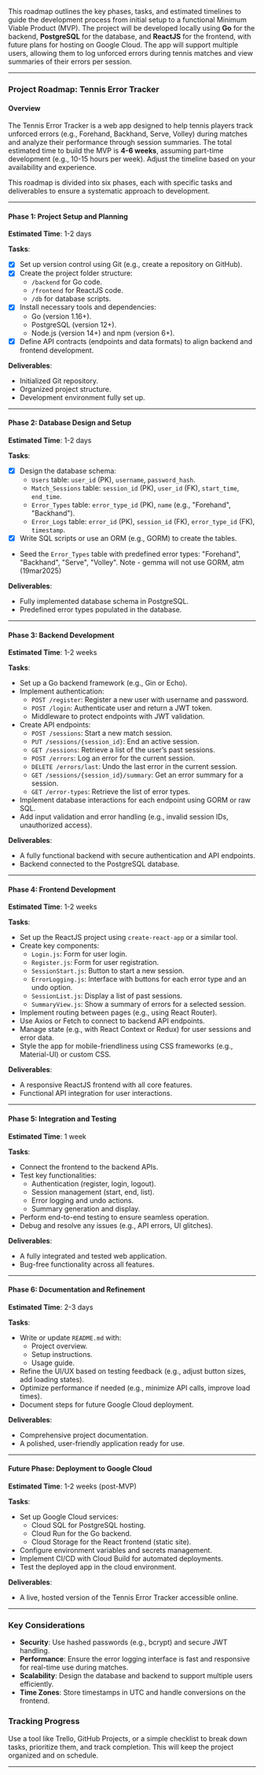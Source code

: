 This roadmap outlines the key phases, tasks, and estimated timelines to guide the development process from initial setup to a functional Minimum Viable Product (MVP). The project will be developed locally using **Go** for the backend, **PostgreSQL** for the database, and **ReactJS** for the frontend, with future plans for hosting on Google Cloud. The app will support multiple users, allowing them to log unforced errors during tennis matches and view summaries of their errors per session.

---

### Project Roadmap: Tennis Error Tracker

#### **Overview**
The Tennis Error Tracker is a web app designed to help tennis players track unforced errors (e.g., Forehand, Backhand, Serve, Volley) during matches and analyze their performance through session summaries. The total estimated time to build the MVP is **4-6 weeks**, assuming part-time development (e.g., 10-15 hours per week). Adjust the timeline based on your availability and experience.

This roadmap is divided into six phases, each with specific tasks and deliverables to ensure a systematic approach to development.

---

#### **Phase 1: Project Setup and Planning**
**Estimated Time**: 1-2 days

**Tasks**:
- [x] Set up version control using Git (e.g., create a repository on GitHub).
- [x] Create the project folder structure:
  - `/backend` for Go code.
  - `/frontend` for ReactJS code.
  - `/db` for database scripts.
- [x] Install necessary tools and dependencies:
  - Go (version 1.16+).
  - PostgreSQL (version 12+).
  - Node.js (version 14+) and npm (version 6+).
- [x] Define API contracts (endpoints and data formats) to align backend and frontend development.

**Deliverables**:
- Initialized Git repository.
- Organized project structure.
- Development environment fully set up.

---

#### **Phase 2: Database Design and Setup**
**Estimated Time**: 1-2 days

**Tasks**:
- [x] Design the database schema:
    - `Users` table: `user_id` (PK), `username`, `password_hash`.
    - `Match_Sessions` table: `session_id` (PK), `user_id` (FK), `start_time`, `end_time`.
    - `Error_Types` table: `error_type_id` (PK), `name` (e.g., "Forehand", "Backhand").
    - `Error_Logs` table: `error_id` (PK), `session_id` (FK), `error_type_id` (FK), `timestamp`.
- [x] Write SQL scripts or use an ORM (e.g., GORM) to create the tables.
- Seed the `Error_Types` table with predefined error types: "Forehand", "Backhand", "Serve", "Volley".
    Note - gemma will not use GORM, atm (19mar2025)

**Deliverables**:
- Fully implemented database schema in PostgreSQL.
- Predefined error types populated in the database.

---

#### **Phase 3: Backend Development**
**Estimated Time**: 1-2 weeks

**Tasks**:
- Set up a Go backend framework (e.g., Gin or Echo).
- Implement authentication:
  - `POST /register`: Register a new user with username and password.
  - `POST /login`: Authenticate user and return a JWT token.
  - Middleware to protect endpoints with JWT validation.
- Create API endpoints:
  - `POST /sessions`: Start a new match session.
  - `PUT /sessions/{session_id}`: End an active session.
  - `GET /sessions`: Retrieve a list of the user’s past sessions.
  - `POST /errors`: Log an error for the current session.
  - `DELETE /errors/last`: Undo the last error in the current session.
  - `GET /sessions/{session_id}/summary`: Get an error summary for a session.
  - `GET /error-types`: Retrieve the list of error types.
- Implement database interactions for each endpoint using GORM or raw SQL.
- Add input validation and error handling (e.g., invalid session IDs, unauthorized access).

**Deliverables**:
- A fully functional backend with secure authentication and API endpoints.
- Backend connected to the PostgreSQL database.

---

#### **Phase 4: Frontend Development**
**Estimated Time**: 1-2 weeks

**Tasks**:
- Set up the ReactJS project using `create-react-app` or a similar tool.
- Create key components:
  - `Login.js`: Form for user login.
  - `Register.js`: Form for user registration.
  - `SessionStart.js`: Button to start a new session.
  - `ErrorLogging.js`: Interface with buttons for each error type and an undo option.
  - `SessionList.js`: Display a list of past sessions.
  - `SummaryView.js`: Show a summary of errors for a selected session.
- Implement routing between pages (e.g., using React Router).
- Use Axios or Fetch to connect to backend API endpoints.
- Manage state (e.g., with React Context or Redux) for user sessions and error data.
- Style the app for mobile-friendliness using CSS frameworks (e.g., Material-UI) or custom CSS.

**Deliverables**:
- A responsive ReactJS frontend with all core features.
- Functional API integration for user interactions.

---

#### **Phase 5: Integration and Testing**
**Estimated Time**: 1 week

**Tasks**:
- Connect the frontend to the backend APIs.
- Test key functionalities:
  - Authentication (register, login, logout).
  - Session management (start, end, list).
  - Error logging and undo actions.
  - Summary generation and display.
- Perform end-to-end testing to ensure seamless operation.
- Debug and resolve any issues (e.g., API errors, UI glitches).

**Deliverables**:
- A fully integrated and tested web application.
- Bug-free functionality across all features.

---

#### **Phase 6: Documentation and Refinement**
**Estimated Time**: 2-3 days

**Tasks**:
- Write or update `README.md` with:
  - Project overview.
  - Setup instructions.
  - Usage guide.
- Refine the UI/UX based on testing feedback (e.g., adjust button sizes, add loading states).
- Optimize performance if needed (e.g., minimize API calls, improve load times).
- Document steps for future Google Cloud deployment.

**Deliverables**:
- Comprehensive project documentation.
- A polished, user-friendly application ready for use.

---

#### **Future Phase: Deployment to Google Cloud**
**Estimated Time**: 1-2 weeks (post-MVP)

**Tasks**:
- Set up Google Cloud services:
  - Cloud SQL for PostgreSQL hosting.
  - Cloud Run for the Go backend.
  - Cloud Storage for the React frontend (static site).
- Configure environment variables and secrets management.
- Implement CI/CD with Cloud Build for automated deployments.
- Test the deployed app in the cloud environment.

**Deliverables**:
- A live, hosted version of the Tennis Error Tracker accessible online.

---

### **Key Considerations**
- **Security**: Use hashed passwords (e.g., bcrypt) and secure JWT handling.
- **Performance**: Ensure the error logging interface is fast and responsive for real-time use during matches.
- **Scalability**: Design the database and backend to support multiple users efficiently.
- **Time Zones**: Store timestamps in UTC and handle conversions on the frontend.

### **Tracking Progress**
Use a tool like Trello, GitHub Projects, or a simple checklist to break down tasks, prioritize them, and track completion. This will keep the project organized and on schedule.

---

